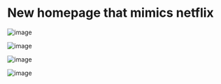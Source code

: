 # New homepage that mimics netflix

![image](https://github.com/JayashTripathy/netflix-concept/assets/76092296/51acab62-d5c8-4562-886a-aed48523b45e)

![image](https://github.com/JayashTripathy/netflix-concept/assets/76092296/a5c465e1-94dc-4ca4-92f9-abeb68b4da17)

![image](https://github.com/JayashTripathy/netflix-concept/assets/76092296/99c7266b-acea-4faa-8107-2c356c324bc9)

![image](https://github.com/JayashTripathy/netflix-concept/assets/76092296/9e52dce7-ad7c-4a2f-9f12-6bdb0472dfc5)







